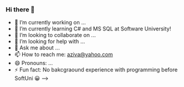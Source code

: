 ### Hi there 👋

- 🔭 I’m currently working on ...
- 🌱 I’m currently learning C# and MS SQL at Software University!
- 👯 I’m looking to collaborate on ...
- 🤔 I’m looking for help with ...
- 💬 Ask me about ...
- 📫 How to reach me: aziva@yahoo.com
- 😄 Pronouns: ...
- ⚡ Fun fact: No bakcgraound experience with programming before SoftUni :grinning:
-->
